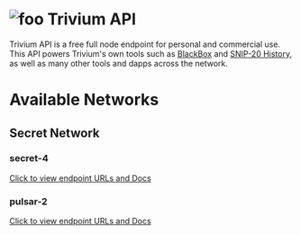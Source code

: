# <img src="https://trivium.network/assets/images/favicon.png" alt="foo"> Trivium API

Trivium API is a free full node endpoint for personal and commercial use. This API powers Trivium's own tools such as [BlackBox](https://blackbox.cash) and [SNIP-20 History](https://snip20history.trivium.network), as well as many other tools and dapps across the network.

# Available Networks

## Secret Network
### secret-4
[Click to view endpoint URLs and Docs](/docs/secret)

### pulsar-2
[Click to view endpoint URLs and Docs](/docs/pulsar)
